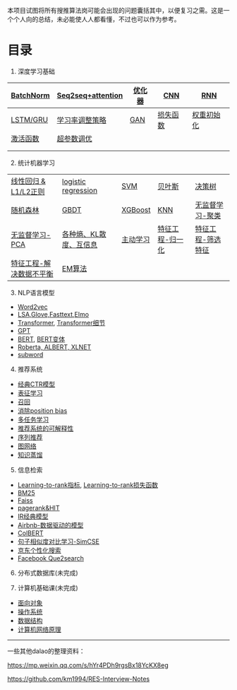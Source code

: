 本项目试图将所有搜推算法岗可能会出现的问题囊括其中，以便复习之需。这是一个个人向的总结，未必能使人人都看懂，不过也可以作为参考。

# 目录

1. 深度学习基础

| [BatchNorm](https://github.com/hannawong/MLE-interview/tree/master/1.%E6%B7%B1%E5%BA%A6%E5%AD%A6%E4%B9%A0%E5%9F%BA%E7%A1%80/BatchNorm) | [Seq2seq+attention](https://github.com/hannawong/MLE-interview/tree/master/1.%E6%B7%B1%E5%BA%A6%E5%AD%A6%E4%B9%A0%E5%9F%BA%E7%A1%80/seq2seq%2Battention) | [优化器](https://github.com/hannawong/MLE-interview/tree/master/1.%E6%B7%B1%E5%BA%A6%E5%AD%A6%E4%B9%A0%E5%9F%BA%E7%A1%80/%E4%BC%98%E5%8C%96%E5%99%A8) | [CNN](https://github.com/hannawong/MLE-interview/tree/master/1.%E6%B7%B1%E5%BA%A6%E5%AD%A6%E4%B9%A0%E5%9F%BA%E7%A1%80/%E5%9F%BA%E6%9C%AC%E5%8D%95%E5%85%83%20-%20CNN) | [RNN](https://github.com/hannawong/MLE-interview/tree/master/1.%E6%B7%B1%E5%BA%A6%E5%AD%A6%E4%B9%A0%E5%9F%BA%E7%A1%80/%E5%9F%BA%E6%9C%AC%E5%8D%95%E5%85%83%20-%20RNN) |
| ------------------------------------------------------------ | ------------------------------------------------------------ | ------------------------------------------------------------ | ------------------------------------------------------------ | ------------------------------------------------------------ |
| [LSTM/GRU](https://github.com/hannawong/MLE-interview/tree/master/1.%E6%B7%B1%E5%BA%A6%E5%AD%A6%E4%B9%A0%E5%9F%BA%E7%A1%80/%E5%9F%BA%E6%9C%AC%E5%8D%95%E5%85%83%20-%20LSTM%2C%20GRU) | [学习率调整策略](https://github.com/hannawong/MLE-interview/tree/master/1.%E6%B7%B1%E5%BA%A6%E5%AD%A6%E4%B9%A0%E5%9F%BA%E7%A1%80/%E5%AD%A6%E4%B9%A0%E7%8E%87%E8%B0%83%E6%95%B4%E7%AD%96%E7%95%A5) | [GAN](https://github.com/hannawong/MLE-interview/tree/master/1.%E6%B7%B1%E5%BA%A6%E5%AD%A6%E4%B9%A0%E5%9F%BA%E7%A1%80/%E5%AF%B9%E6%8A%97%E7%94%9F%E6%88%90%E7%BD%91%E7%BB%9C) | [损失函数](https://github.com/hannawong/MLE-interview/tree/master/1.%E6%B7%B1%E5%BA%A6%E5%AD%A6%E4%B9%A0%E5%9F%BA%E7%A1%80/%E6%8D%9F%E5%A4%B1%E5%87%BD%E6%95%B0) | [权重初始化](https://github.com/hannawong/MLE-interview/tree/master/1.%E6%B7%B1%E5%BA%A6%E5%AD%A6%E4%B9%A0%E5%9F%BA%E7%A1%80/%E6%9D%83%E9%87%8D%E5%88%9D%E5%A7%8B%E5%8C%96) |
| [激活函数](https://github.com/hannawong/MLE-interview/tree/master/1.%E6%B7%B1%E5%BA%A6%E5%AD%A6%E4%B9%A0%E5%9F%BA%E7%A1%80/%E6%BF%80%E6%B4%BB%E5%87%BD%E6%95%B0) | [超参数调优](https://github.com/hannawong/MLE-interview/tree/master/1.%E6%B7%B1%E5%BA%A6%E5%AD%A6%E4%B9%A0%E5%9F%BA%E7%A1%80/%E7%82%BC%E4%B8%B9%E7%BB%8F%E9%AA%8C%20-%20%E8%B6%85%E5%8F%82%E6%95%B0%E8%B0%83%E4%BC%98) |                                                              |                                                              |                                                              |
|                                                              |                                                              |                                                              |                                                              |                                                              |
|                                                              |                                                              |                                                              |                                                              |                                                              |


2. 统计机器学习

|                                                              |                                                              |                                                              |                                                              |                                                              |
| ------------------------------------------------------------ | ------------------------------------------------------------ | ------------------------------------------------------------ | ------------------------------------------------------------ | ------------------------------------------------------------ |
| [线性回归 & L1/L2正则](https://github.com/hannawong/MLE-interview/tree/master/2.%E7%BB%9F%E8%AE%A1%E6%9C%BA%E5%99%A8%E5%AD%A6%E4%B9%A0/%E5%9B%9E%E5%BD%92%E6%A8%A1%E5%9E%8B1%20-%20%E7%BA%BF%E6%80%A7%E5%9B%9E%E5%BD%92_L1L2%E6%AD%A3%E5%88%99) | [logistic regression](https://github.com/hannawong/MLE-interview/tree/master/2.%E7%BB%9F%E8%AE%A1%E6%9C%BA%E5%99%A8%E5%AD%A6%E4%B9%A0/%E5%88%86%E7%B1%BB%E6%A8%A1%E5%9E%8B1%20-%20logistic%20regression) | [SVM](https://github.com/hannawong/MLE-interview/tree/master/2.%E7%BB%9F%E8%AE%A1%E6%9C%BA%E5%99%A8%E5%AD%A6%E4%B9%A0/%E5%88%86%E7%B1%BB%E6%A8%A1%E5%9E%8B%20-%20SVM) | [贝叶斯](https://github.com/hannawong/MLE-interview/tree/master/2.%E7%BB%9F%E8%AE%A1%E6%9C%BA%E5%99%A8%E5%AD%A6%E4%B9%A0/%E7%89%B9%E5%BE%81%E5%B7%A5%E7%A8%8B%20-%20%E8%A7%A3%E5%86%B3%E6%95%B0%E6%8D%AE%E4%B8%8D%E5%B9%B3%E8%A1%A1%E9%97%AE%E9%A2%98) | [决策树](https://github.com/hannawong/MLE-interview/tree/master/2.%E7%BB%9F%E8%AE%A1%E6%9C%BA%E5%99%A8%E5%AD%A6%E4%B9%A0/%E5%88%86%E7%B1%BB%E5%9B%9E%E5%BD%92%E6%A8%A1%E5%9E%8B%20-%20%E5%86%B3%E7%AD%96%E6%A0%91) |
| [随机森林](https://github.com/hannawong/MLE-interview/tree/master/2.%E7%BB%9F%E8%AE%A1%E6%9C%BA%E5%99%A8%E5%AD%A6%E4%B9%A0/%E5%88%86%E7%B1%BB%E5%9B%9E%E5%BD%92%E6%A8%A1%E5%9E%8B%20-%20%E9%9A%8F%E6%9C%BA%E6%A3%AE%E6%9E%97) | [GBDT](https://github.com/hannawong/MLE-interview/tree/master/2.%E7%BB%9F%E8%AE%A1%E6%9C%BA%E5%99%A8%E5%AD%A6%E4%B9%A0/%E5%88%86%E7%B1%BB%E5%9B%9E%E5%BD%92%E6%A8%A1%E5%9E%8B%20-%20GBDT) | [XGBoost](https://github.com/hannawong/MLE-interview/tree/master/2.%E7%BB%9F%E8%AE%A1%E6%9C%BA%E5%99%A8%E5%AD%A6%E4%B9%A0/%E5%88%86%E7%B1%BB%E5%9B%9E%E5%BD%92%E6%A8%A1%E5%9E%8B%20-%20XGBoost) | [KNN](https://github.com/hannawong/MLE-interview/tree/master/2.%E7%BB%9F%E8%AE%A1%E6%9C%BA%E5%99%A8%E5%AD%A6%E4%B9%A0/%E5%88%86%E7%B1%BB%E5%9B%9E%E5%BD%92%E6%A8%A1%E5%9E%8B%20-%20KNN) | [无监督学习-聚类](https://github.com/hannawong/MLE-interview/tree/master/2.%E7%BB%9F%E8%AE%A1%E6%9C%BA%E5%99%A8%E5%AD%A6%E4%B9%A0/%E6%97%A0%E7%9B%91%E7%9D%A3%E5%AD%A6%E4%B9%A0%20-%20%E8%81%9A%E7%B1%BB) |
| [无监督学习-PCA](https://github.com/hannawong/MLE-interview/tree/master/2.%E7%BB%9F%E8%AE%A1%E6%9C%BA%E5%99%A8%E5%AD%A6%E4%B9%A0/PCA) | [各种熵、KL散度、互信息](https://github.com/hannawong/MLE-interview/tree/master/2.%E7%BB%9F%E8%AE%A1%E6%9C%BA%E5%99%A8%E5%AD%A6%E4%B9%A0/%E5%90%84%E7%A7%8D%E7%86%B5%E3%80%81KL%E6%95%A3%E5%BA%A6%E3%80%81%E4%BA%92%E4%BF%A1%E6%81%AF) | [主动学习](https://github.com/hannawong/MLE-interview/tree/master/2.%E7%BB%9F%E8%AE%A1%E6%9C%BA%E5%99%A8%E5%AD%A6%E4%B9%A0/%E5%8D%8A%E7%9B%91%E7%9D%A3%E5%AD%A6%E4%B9%A0%20-%20%E4%B8%BB%E5%8A%A8%E5%AD%A6%E4%B9%A0) | [特征工程-归一化](https://github.com/hannawong/MLE-interview/tree/master/2.%E7%BB%9F%E8%AE%A1%E6%9C%BA%E5%99%A8%E5%AD%A6%E4%B9%A0/%E7%89%B9%E5%BE%81%E5%B7%A5%E7%A8%8B%20-%20%E5%BD%92%E4%B8%80%E5%8C%96) | [特征工程-筛选特征](https://github.com/hannawong/MLE-interview/tree/master/2.%E7%BB%9F%E8%AE%A1%E6%9C%BA%E5%99%A8%E5%AD%A6%E4%B9%A0/%E7%89%B9%E5%BE%81%E5%B7%A5%E7%A8%8B%20-%20%E7%AD%9B%E9%80%89%E7%89%B9%E5%BE%81) |
| [特征工程-解决数据不平衡](https://github.com/hannawong/MLE-interview/tree/master/2.%E7%BB%9F%E8%AE%A1%E6%9C%BA%E5%99%A8%E5%AD%A6%E4%B9%A0/%E7%89%B9%E5%BE%81%E5%B7%A5%E7%A8%8B%20-%20%E8%A7%A3%E5%86%B3%E6%95%B0%E6%8D%AE%E4%B8%8D%E5%B9%B3%E8%A1%A1%E9%97%AE%E9%A2%98) | [EM算法](https://github.com/hannawong/MLE-interview/tree/master/2.%E7%BB%9F%E8%AE%A1%E6%9C%BA%E5%99%A8%E5%AD%A6%E4%B9%A0/EM%E7%AE%97%E6%B3%95) |                                                              |                                                              |                                                              |




3. NLP语言模型

- [Word2vec](https://github.com/hannawong/MLE-interview/tree/master/3.NLP%E8%AF%AD%E8%A8%80%E6%A8%A1%E5%9E%8B/0.%20Word2vec)
- [LSA,Glove,Fasttext,Elmo](https://github.com/hannawong/MLE-interview/tree/master/3.NLP%E8%AF%AD%E8%A8%80%E6%A8%A1%E5%9E%8B/1.%E6%97%A9%E6%9C%9F%E9%A2%84%E8%AE%AD%E7%BB%83%E6%A8%A1%E5%9E%8B%EF%BC%9ALSA%2C%20Word2vec%2C%20GLoVe%2C%20FastText%2C%20Elmo)
- [Transformer](https://github.com/hannawong/MLE-interview/tree/master/3.NLP%E8%AF%AD%E8%A8%80%E6%A8%A1%E5%9E%8B/2.Transformer), [Transformer细节](https://github.com/hannawong/MLE-interview/tree/master/3.NLP%E8%AF%AD%E8%A8%80%E6%A8%A1%E5%9E%8B/5.Transformer%E6%A0%B8%E5%BF%83%E4%BB%A3%E7%A0%81%2B%E7%BB%86%E8%8A%82)
- [GPT](https://github.com/hannawong/MLE-interview/tree/master/3.NLP%E8%AF%AD%E8%A8%80%E6%A8%A1%E5%9E%8B/3.GPT)
- [BERT](https://github.com/hannawong/MLE-interview/tree/master/3.NLP%E8%AF%AD%E8%A8%80%E6%A8%A1%E5%9E%8B/4.BERT), [BERT变体](https://github.com/hannawong/MLE-interview/tree/master/3.NLP%E8%AF%AD%E8%A8%80%E6%A8%A1%E5%9E%8B/6.BERT%E7%BB%86%E8%8A%82)
- [Roberta, ALBERT, XLNET](https://github.com/hannawong/MLE-interview/tree/master/3.NLP%E8%AF%AD%E8%A8%80%E6%A8%A1%E5%9E%8B/7.Roberta_ALBERT_XLNet)
- [subword](https://github.com/hannawong/MLE-interview/tree/master/3.NLP%E8%AF%AD%E8%A8%80%E6%A8%A1%E5%9E%8B/subword)



4. 推荐系统

- [经典CTR模型](https://github.com/hannawong/MLE-interview/tree/master/5.%E6%8E%A8%E8%8D%90%E7%B3%BB%E7%BB%9F/1.%E7%BB%8F%E5%85%B8CTR%E6%A8%A1%E5%9E%8B)
- [表征学习](https://github.com/hannawong/MLE-interview/tree/master/5.%E6%8E%A8%E8%8D%90%E7%B3%BB%E7%BB%9F/2.%E8%A1%A8%E5%BE%81%E5%AD%A6%E4%B9%A0)
- [召回](https://github.com/hannawong/MLE-interview/tree/master/5.%E6%8E%A8%E8%8D%90%E7%B3%BB%E7%BB%9F/3.%E5%8F%AC%E5%9B%9E)
- [消除position bias](https://github.com/hannawong/MLE-interview/tree/master/5.%E6%8E%A8%E8%8D%90%E7%B3%BB%E7%BB%9F/4.position%20bias)
- [多任务学习](https://github.com/hannawong/MLE-interview/tree/master/5.%E6%8E%A8%E8%8D%90%E7%B3%BB%E7%BB%9F/5.%E5%A4%9A%E4%BB%BB%E5%8A%A1%E5%AD%A6%E4%B9%A0)
- [推荐系统的可解释性](https://github.com/hannawong/MLE-interview/tree/master/5.%E6%8E%A8%E8%8D%90%E7%B3%BB%E7%BB%9F/6.%E6%8E%A8%E8%8D%90%E7%B3%BB%E7%BB%9F%E7%9A%84%E5%8F%AF%E8%A7%A3%E9%87%8A%E6%80%A7)
- [序列推荐](https://github.com/hannawong/MLE-interview/tree/master/5.%E6%8E%A8%E8%8D%90%E7%B3%BB%E7%BB%9F/7.%E5%BA%8F%E5%88%97%E6%8E%A8%E8%8D%90)
- [图网络](https://github.com/hannawong/MLE-interview/tree/master/5.%E6%8E%A8%E8%8D%90%E7%B3%BB%E7%BB%9F/%E5%9B%BE%E7%BD%91%E7%BB%9C)
- [知识蒸馏](https://github.com/hannawong/MLE-interview/tree/master/5.%E6%8E%A8%E8%8D%90%E7%B3%BB%E7%BB%9F/%E7%9F%A5%E8%AF%86%E8%92%B8%E9%A6%8F)



5. 信息检索

- [Learning-to-rank指标](https://github.com/hannawong/MLE-interview/tree/master/4.%E4%BF%A1%E6%81%AF%E6%A3%80%E7%B4%A2/Learning-to-Rank%E6%8C%87%E6%A0%87), [Learning-to-rank损失函数](https://github.com/hannawong/MLE-interview/tree/master/4.%E4%BF%A1%E6%81%AF%E6%A3%80%E7%B4%A2/Learning-to-Rank%E6%8D%9F%E5%A4%B1%E5%87%BD%E6%95%B0)
- [BM25](https://github.com/hannawong/MLE-interview/tree/master/4.%E4%BF%A1%E6%81%AF%E6%A3%80%E7%B4%A2/BM25)
- [Faiss](https://github.com/hannawong/MLE-interview/tree/master/4.%E4%BF%A1%E6%81%AF%E6%A3%80%E7%B4%A2/Faiss)
- [pagerank&HIT](https://github.com/hannawong/MLE-interview/tree/master/4.%E4%BF%A1%E6%81%AF%E6%A3%80%E7%B4%A2/pagerank%26HIT)
- [IR经典模型](https://github.com/hannawong/MLE-interview/tree/master/4.%E4%BF%A1%E6%81%AF%E6%A3%80%E7%B4%A2/%E5%9F%BA%E4%BA%8E%E8%A1%A8%E7%A4%BA%E7%9A%84IR%E7%BB%8F%E5%85%B8%E6%A8%A1%E5%9E%8B)
- [Airbnb-数据驱动的模型](https://github.com/hannawong/MLE-interview/tree/master/4.%E4%BF%A1%E6%81%AF%E6%A3%80%E7%B4%A2/Airbnb-%E6%95%B0%E6%8D%AE%E9%A9%B1%E5%8A%A8%E7%9A%84%E6%A8%A1%E5%9E%8B)
- [ColBERT](https://github.com/hannawong/MLE-interview/tree/master/4.%E4%BF%A1%E6%81%AF%E6%A3%80%E7%B4%A2/%E4%B8%8A%E4%B8%8B%E6%96%87%E8%BF%9F%E4%BA%A4%E4%BA%92-ColBERT)
- [句子相似度对比学习-SimCSE](https://github.com/hannawong/MLE-interview/tree/master/4.%E4%BF%A1%E6%81%AF%E6%A3%80%E7%B4%A2/%E5%8F%A5%E5%AD%90%E7%9B%B8%E4%BC%BC%E5%BA%A6%E5%AF%B9%E6%AF%94%E5%AD%A6%E4%B9%A0-SimCSE)
- [京东个性化搜索](https://github.com/hannawong/MLE-interview/tree/master/4.%E4%BF%A1%E6%81%AF%E6%A3%80%E7%B4%A2/%E4%BA%AC%E4%B8%9C%E4%B8%AA%E6%80%A7%E5%8C%96%E6%90%9C%E7%B4%A2)
- [Facebook Que2search](https://github.com/hannawong/MLE-interview/tree/master/4.%E4%BF%A1%E6%81%AF%E6%A3%80%E7%B4%A2/Facebook%20Que2Search%E8%AE%BA%E6%96%87)



6. 分布式数据库(未完成)



7. 计算机基础课(未完成)

- [面向对象](https://github.com/hannawong/MLE-interview/tree/master/%E8%AE%A1%E7%AE%97%E6%9C%BA%E5%9F%BA%E7%A1%80%E8%AF%BE/OOP)
- [操作系统](https://github.com/hannawong/MLE-interview/tree/master/%E8%AE%A1%E7%AE%97%E6%9C%BA%E5%9F%BA%E7%A1%80%E8%AF%BE/%E6%93%8D%E4%BD%9C%E7%B3%BB%E7%BB%9F)
- [数据结构](https://github.com/hannawong/MLE-interview/tree/master/%E8%AE%A1%E7%AE%97%E6%9C%BA%E5%9F%BA%E7%A1%80%E8%AF%BE/%E6%95%B0%E6%8D%AE%E7%BB%93%E6%9E%84)
- [计算机网络原理](https://github.com/hannawong/MLE-interview/tree/master/%E8%AE%A1%E7%AE%97%E6%9C%BA%E5%9F%BA%E7%A1%80%E8%AF%BE/%E8%AE%A1%E7%AE%97%E6%9C%BA%E7%BD%91%E7%BB%9C%E5%8E%9F%E7%90%86)



----

一些其他dalao的整理资料：

https://mp.weixin.qq.com/s/hYr4PDh9rgsBx18YcKX8eg

https://github.com/km1994/RES-Interview-Notes